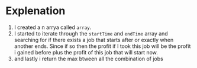 # Explenation

1. I created a n arrya called `array`.
2. I started to iterate through the `startTime` and `endTime` array and searching for if there exists a job that starts after or exactly when another ends. Since if so then the profit if I took this job will be the profit i gained before plus the profit of this job that will start now.
3. and lastly i return the max btween all the combination of jobs​
